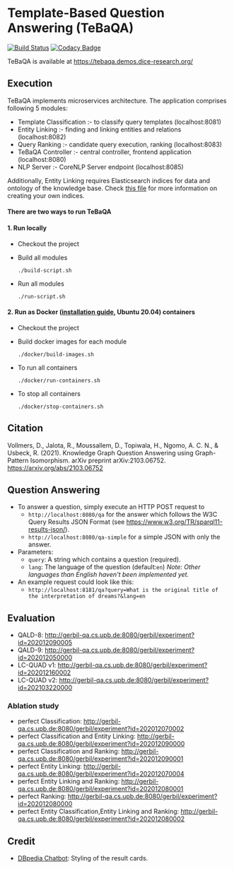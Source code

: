 # Template-Based Question Answering (TeBaQA)
[![Build Status](https://travis-ci.org/dice-group/TeBaQA.svg?branch=master)](https://travis-ci.org/dice-group/TeBaQA)
[![Codacy Badge](https://api.codacy.com/project/badge/Grade/d0441bf0c82e47d6a3f2b23f11b223e6)](https://www.codacy.com/app/pnancke/TeBaQA?utm_source=github.com&amp;utm_medium=referral&amp;utm_content=pnancke/TeBaQA&amp;utm_campaign=Badge_Grade)

TeBaQA is available at https://tebaqa.demos.dice-research.org/
## Execution

TeBaQA implements microservices architecture. The application comprises following 5 modules:

- Template Classification :- to classify query templates (localhost:8081)
- Entity Linking :- finding and linking entities and relations (localhost:8082)
- Query Ranking :- candidate query execution, ranking (localhost:8083)
- TeBaQA Controller :- central controller, frontend application (localhost:8080)
- NLP Server :- CoreNLP Server endpoint (localhost:8085)

Additionally, Entity Linking requires Elasticsearch indices for data and ontology of the knowledge base.
Check [this file](https://github.com/dice-group/TeBaQA/blob/development-modular/tebaqa-commons/src/main/resources/indexing.properties) for more information on creating your own indices.


#### There are two ways to run TeBaQA
#### 1. Run locally
- Checkout the project
- Build all modules
  
  `./build-script.sh`
- Run all modules
  
  `./run-script.sh`

#### 2. Run as Docker ([installation guide](https://www.digitalocean.com/community/tutorials/how-to-install-and-use-docker-on-ubuntu-20-04), Ubuntu 20.04) containers
- Checkout the project
- Build docker images for each module
  
  `./docker/build-images.sh`
- To run all containers

  `./docker/run-containers.sh`
- To stop all containers
  
  `./docker/stop-containers.sh`


## Citation

Vollmers, D., Jalota, R., Moussallem, D., Topiwala, H., Ngomo, A. C. N., & Usbeck, R. (2021). Knowledge Graph Question Answering using Graph-Pattern Isomorphism. arXiv preprint arXiv:2103.06752. https://arxiv.org/abs/2103.06752

## Question Answering
- To answer a question, simply execute an HTTP POST request to
  - ```http://localhost:8080/qa``` for the answer which follows the W3C Query Results JSON Format (see https://www.w3.org/TR/sparql11-results-json/).
  - ```http://localhost:8080/qa-simple``` for a simple JSON with only the answer.
- Parameters:
  - `query`: A string which contains a question (required).
  - `lang`: The language of the question (default:`en`) *Note: Other languages than English haven't been implemented yet.*
- An example request could look like this: 
  - `http://localhost:8181/qa?query=What is the original title of the interpretation of dreams?&lang=en`

## Evaluation
- QALD-8: http://gerbil-qa.cs.upb.de:8080/gerbil/experiment?id=202012090005
- QALD-9: http://gerbil-qa.cs.upb.de:8080/gerbil/experiment?id=202012050000
- LC-QUAD v1: http://gerbil-qa.cs.upb.de:8080/gerbil/experiment?id=202012160002
- LC-QUAD v2: http://gerbil-qa.cs.upb.de:8080/gerbil/experiment?id=202103220000
### Ablation study
- perfect Classification: http://gerbil-qa.cs.upb.de:8080/gerbil/experiment?id=202012070002
- perfect Classification and Entity Linking: http://gerbil-qa.cs.upb.de:8080/gerbil/experiment?id=202012090000
- perfect Classification and Ranking: http://gerbil-qa.cs.upb.de:8080/gerbil/experiment?id=202012090001
- perfect Entity Linking: http://gerbil-qa.cs.upb.de:8080/gerbil/experiment?id=202012070004
- perfect Entity Linking and Ranking: http://gerbil-qa.cs.upb.de:8080/gerbil/experiment?id=202012080001
- perfect Ranking: http://gerbil-qa.cs.upb.de:8080/gerbil/experiment?id=202012080000
- perfect Entity Classification,Entity Linking and Ranking: http://gerbil-qa.cs.upb.de:8080/gerbil/experiment?id=202012080002

## Credit
- [DBpedia Chatbot](https://github.com/dbpedia/chatbot): Styling of the result cards.
